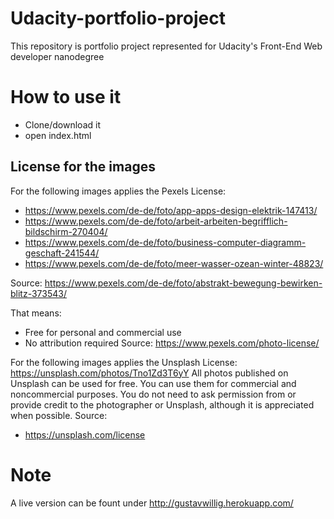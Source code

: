 # Udacity-portfolio-project
This repository is portfolio project represented for Udacity's Front-End Web developer nanodegree

# How to use it
* Clone/download it
* open index.html


## License for the images
For the following images applies the Pexels License:
* https://www.pexels.com/de-de/foto/app-apps-design-elektrik-147413/  &nbsp;
* https://www.pexels.com/de-de/foto/arbeit-arbeiten-begrifflich-bildschirm-270404/
* https://www.pexels.com/de-de/foto/business-computer-diagramm-geschaft-241544/
* https://www.pexels.com/de-de/foto/meer-wasser-ozean-winter-48823/

Source: https://www.pexels.com/de-de/foto/abstrakt-bewegung-bewirken-blitz-373543/

That means:
 * Free for personal and commercial use
 * No attribution required
 Source: https://www.pexels.com/photo-license/ 
 
 For the following images applies the Unsplash License:
 https://unsplash.com/photos/Tno1Zd3T6yY
 All photos published on Unsplash can be used for free. 
 You can use them for commercial and noncommercial purposes. 
 You do not need to ask permission from or provide credit to 
 the photographer or Unsplash, although it is appreciated when possible.
 Source: 
 * https://unsplash.com/license


# Note
A live version can be fount under http://gustavwillig.herokuapp.com/
